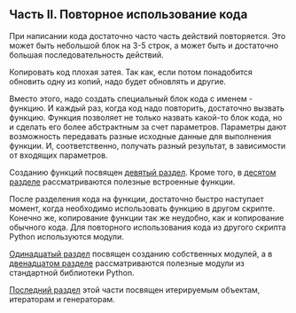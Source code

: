 ## Часть II. Повторное использование кода

При написании кода достаточно часто часть действий повторяется.
Это может быть небольшой блок на 3-5 строк, а может быть и достаточно большая последовательность действий.

Копировать код плохая затея.
Так как, если потом понадобится обновить одну из копий, надо будет обновлять и другие.

Вместо этого, надо создать специальный блок кода с именем - функцию.
И каждый раз, когда код надо повторить, достаточно вызвать функцию.
Функция позволяет не только назвать какой-то блок кода, но и сделать его более абстрактным за счет параметров.
Параметры дают возможность передавать разные исходные данные для выполнения функции.
И, соответственно, получать разный результат, в зависимости от входящих параметров.

Созданию функций посвящен [девятый раздел](https://natenka.gitbooks.io/pyneng/content/book/09_functions/).
Кроме того, в [десятом разделе](https://natenka.gitbooks.io/pyneng/content/book/10_useful_functions/) рассматриваются полезные встроенные функции.

После разделения кода на функции, достаточно быстро наступает момент, когда необходимо использовать функцию в другом скрипте.
Конечно же, копирование функции так же неудобно, как и копирование обычного кода.
Для повторного использования кода из другого скрипта Python используются модули.

[Одинадцатый раздел](https://natenka.gitbooks.io/pyneng/content/book/11_modules/) посвящен созданию собственных модулей, а в [двенадцатом разделе](https://natenka.gitbooks.io/pyneng/content/book/12_useful_modules/) рассматриваются полезные модули из стандартной библиотеки Python.

[Последний раздел](https://natenka.gitbooks.io/pyneng/content/book/13_iterator_generator/) этой части посвящен итерируемым объектам, итераторам и генераторам.

